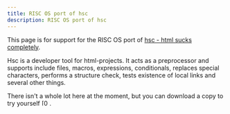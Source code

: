 ```yaml
---
title: RISC OS port of hsc
description: RISC OS port of hsc
---
```



This page is for support for the RISC OS port of <a href="http://www.giga.or.at/~agi/hsc/index.html">hsc - html sucks completely</a>.

  <p>Hsc is a developer tool for html-projects. It acts as a preprocessor and supports include files, macros, expressions, conditionals, replaces special characters, performs a structure check, tests existence of local links and several other things.</p>

  <p>There isn't a whole lot here at the moment, but you can download a copy to try yourself <a href="../software/"><img src="../icon/dl0.gif" alt="[0]" align="top" border="0" width="18" height="14" /></a>.</p>

